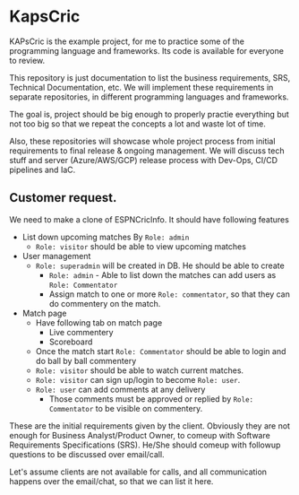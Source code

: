 # KapsCric

KAPsCric is the example project, for me to practice some of the programming language and frameworks. Its code is available for everyone to review.

This repository is just documentation to list the business requirements, SRS, Technical Documentation, etc. We will implement these requirements in separate repositories, in different programming languages and frameworks.

The goal is, project should be big enough to properly practie everything but not too big so that we repeat the concepts a lot and waste lot of time.

Also, these repositories will showcase whole project process from initial requirements to final release & ongoing management. We will discuss tech stuff and server (Azure/AWS/GCP) release process with Dev-Ops, CI/CD pipelines and IaC.

## Customer request.

We need to make a clone of ESPNCricInfo. It should have following features

- List down upcoming matches By `Role: admin`
  - `Role: visitor` should be able to view upcoming matches
- User management
  - `Role: superadmin` will be created in DB. He should be able to create
    - `Role: admin` - Able to list down the matches can add users as `Role: Commentator`
    - Assign match to one or more `Role: commentator`, so that they can do commentery on the match.
- Match page
  - Have following tab on match page
    - Live commentery
    - Scoreboard
  - Once the match start `Role: Commentator` should be able to login and do ball by ball commentery
  - `Role: visitor` should be able to watch current matches.
  - `Role: visitor` can sign up/login to become `Role: user`.
  - `Role: user` can add comments at any delivery
    - Those comments must be approved or replied by `Role: Commentator` to be visible on commentery.

These are the initial requirements given by the client. Obviously they are not enough for Business Analyst/Product Owner, to comeup with Software Requirements Specifications (SRS). He/She should comeup with followup questions to be discussed over email/call.

Let's assume clients are not available for calls, and all communication happens over the email/chat, so that we can list it here. 